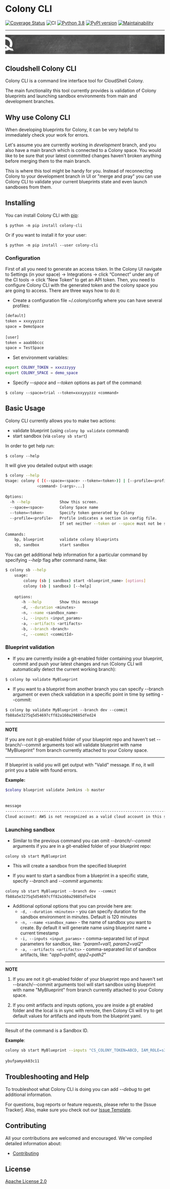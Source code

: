 # Colony CLI

[![Coverage Status](https://coveralls.io/repos/github/QualiSystemsLab/colony-cli/badge.svg?branch=dev)](https://coveralls.io/github/QualiSystemsLab/colony-cli?branch=dev)
![CI](https://github.com/QualiSystemsLab/colony-cli/workflows/CI/badge.svg)
[![Python 3.8](https://img.shields.io/badge/python-3.8-blue.svg)](https://www.python.org/downloads/release/python-380/)
[![PyPI version](https://badge.fury.io/py/colony-cli.svg)](https://badge.fury.io/py/colony-cli)
[![Maintainability](https://api.codeclimate.com/v1/badges/5a9f730163de9b6231e6/maintainability)](https://codeclimate.com/github/QualiSystemsLab/colony-cli/maintainability)


---

![quali](quali.png)

## Cloudshell Colony CLI

Colony CLI is a command line interface tool for CloudShell Colony.

The main functionality this tool currently provides is validation of Colony blueprints and launching sandbox environments from main and development branches.

## Why use Colony CLI

When developing blueprints for Colony, it can be very helpful to immediately check your work for errors.

Let's assume you are currently working in *development* branch, and you also have a main branch which is connected
to a Colony space. You would like to be sure that your latest committed changes haven't broken anything before merging them to
the main branch.

This is where this tool might be handy for you. Instead of reconnecting Colony to your development branch in UI or "merge and pray" you can
use Colony CLI to validate your current blueprints state and even launch sandboxes from them.

## Installing

You can install Colony CLI with [pip](https://pip.pypa.io/en/stable/):

`$ python -m pip install colony-cli`

Or if you want to install it for your user:

`$ python -m pip install --user colony-cli`

### Configuration

First of all you need to generate an access token. In the Colony UI navigate to Settings (in your space) -> Integrations -> click “Connect” under any of the CI tools -> click “New Token” to get an API token.
Then, you need to configure Colony CLI with the generated token and the colony space you are going to access.
There are three ways how to do it:

* Create a configuration file ~/.colony/config where you can have several profiles:

```bash
[default]
token = xxxyyyzzz
space = DemoSpace

[user]
token = aaabbbccc
space = TestSpace
```


* Set environment variables:

```bash
export COLONY_TOKEN = xxxzzzyyy
export COLONY_SPACE = demo_space
```

* Specify _--space_ and _--token_ options as part of the command:

`$ colony --space=trial --token=xxxyyyzzz <command>`



## Basic Usage

Colony CLI currently allows you to make two actions:

- validate blueprint (using `colony bp validate` command)
- start sandbox (via `colony sb start`)

In order to get help run:

`$ colony --help`

It will give you detailed output with usage:

```bash
$ colony --help
Usage: colony ( [(--space=<space> --token=<token>)] | [--profile=<profile>] ) [--help] [--debug]
              <command> [<args>...]

Options:
  -h --help             Show this screen.
  --space=<space>       Colony Space name
  --token=<token>       Specify token generated by Colony
  --profile=<profile>   Profile indicates a section in config file.
                        If set neither --token or --space must not be specified.

Commands:
    bp, blueprint       validate colony blueprints
    sb, sandbox         start sandbox
```

You can get additional help information for a particular command by specifying *--help* flag after command name, like:

```bash
$ colony sb --help
    usage:
        colony (sb | sandbox) start <blueprint_name> [options]
        colony (sb | sandbox) [--help]

    options:
       -h --help        Show this message
       -d, --duration <minutes>
       -n, --name <sandbox_name>
       -i, --inputs <input_params>
       -a, --artifacts <artifacts>
       -b, --branch <branch>
       -c, --commit <commitId>
```

### Blueprint validation

* If you are currently inside a git-enabled folder containing your blueprint, commit and push your latest changes and run (Colony CLI will automatically detect the current working branch):

`$ colony bp validate MyBlueprint`

* If you want to a blueprint from another branch you can specify --branch argument or even check validation in a
specific point in time by setting --commit:

`$ colony bp validate MyBlueprint --branch dev --commit fb88a5e3275q5d54697cff82a160a29885dfed24`

---
**NOTE**

If you are not it git-enabled folder of your blueprint repo and haven't set --branch/--commit arguments tool will
validate blueprint with name "MyBlueprint" from branch currently attached to your Colony space.

---

If blueprint is valid you will get output with "Valid" message. If no, it will print you a table with found errors.

**Example:**

```bash
$colony blueprint validate Jenkins -b master


message                                                                      name                             code
---------------------------------------------------------------------------  -------------------------------  -------------------------------
Cloud account: AWS is not recognized as a valid cloud account in this space  Blueprint unknown cloud account  BLUEPRINT_UNKNOWN_CLOUD_ACCOUNT
```

### Launching sandbox

* Similar to the previous command you can omit *--branch/--commit* arguments if you are in a git-enabled folder of your blueprint repo:

`colony sb start MyBlueprint`

* This will create a sandbox from the specified blueprint

* If you want to start a sandbox from a blueprint in a specific state, specify _--branch_ and _--commit_ arguments:

`colony sb start MyBlueprint --branch dev --commit fb88a5e3275q5d54697cff82a160a29885dfed24`

* Additional optional options that you can provide here are:
  * `-d, --duration <minutes>` - you can specify duration for the sandbox environment in minutes. Default is 120 minutes
  * `-n, --name <sandbox_name>` - the name of sandbox you want to create. By default it will generate name using blueprint name + current timestamp
  * `-i, --inputs <input_params>` - comma-separated list of input parameters for sandbox, like: _"param1=val1, param2=val2_"
  * `-a, --artifacts <artifacts>` - comma-separated list of sandbox artifacts, like: "_app1=path1, app2=path2_"
  
---
**NOTE**

1. If you are not it git-enabled folder of your blueprint repo and haven't set --branch/--commit arguments tool will
start sandbox using blueprint with name "MyBlueprint" from branch currently attached to your Colony space.

2. If you omit artifacts and inputs options, you are inside a git enabled folder and the local is in sync with remote,
then Colony Cli will try to get default values for artifacts and inputs from the blueprint yaml.
---

Result of the command is a Sandbox ID.

**Example**:

```bash
colony sb start MyBlueprint --inputs "CS_COLONY_TOKEN=ABCD, IAM_ROLE=s3access-profile, BUCKET_NAME=abc"

ybufpamyok03c11
```


## Troubleshooting and Help

To troubleshoot what Colony CLI is doing you can add _--debug_ to get additional information.

For questions, bug reports or feature requests, please refer to the [Issue Tracker]. Also, make sure you check out our [Issue Template](.github/issue_template.md).


## Contributing


All your contributions are welcomed and encouraged. We've compiled detailed information about:

* [Contributing](.github/contributing.md)


## License
[Apache License 2.0](https://github.com/QualiSystems/shellfoundry/blob/master/LICENSE)
